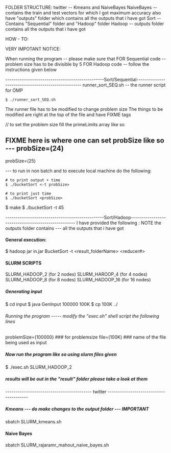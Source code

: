 FOLDER STRUCTURE:
twitter	-- Kmeans and NaiveBayes
		NaiveBayes -- contains the train and test vectors for which I got maximum accuracy
		also have "outputs" folder which contains all the outputs that i have got
Sort 	-- Contains "Sequential" folder and "Hadoop" folder
		Hadoop -- outputs folder contains all the outputs that i have got

HOW - TO:

VERY IMPOTANT NOTICE:

When running the program -- please make sure that 
	FOR Sequential code -- problem size has to be divisible by 5
	FOR Hadoop code -- follow the instructions given below

------------------------------------------------Sort/Sequential---------------------------------------------------
runner_sort_SEQ.sh -- the runner script for OMP

	$ ./runner_sort_SEQ.sh

The runner file has to be modified to change problem size
The things to be modified are right at the top of the file and have FIXME tags

// to set the problem size fill the primeLimits array like so 
## FIXME here is where one can set probSize like so --- probSize=(24)
probSize=(25)



--- to run in non batch and to execute local machine do the following:

	# to print output + time
	$ ./bucketSort <-t probSize> 

	# to print just time
	$ ./bucketSort <probSize> 


 $ make
 $ ./bucketSort -t 45

------------------------------------------------Sort/Hadoop---------------------------------------------------
I have provided the following : NOTE the outputs folder contains --- all the outputs that i have got

#### General execution:

$ hadoop jar in.jar BucketSort -t <problemSize> <fileName> <result_folderName> <username> <reducer#>

#### SLURM SCRIPTS

SLURM_HADOOP_2 (for 2 nodes)
SLURM_HAROOP_4 (for 4 nodes)
SLURM_HADOOP_8 (for 8 nodes)
SLURM_HADOOP_16 (for 16 nodes)

##### Generating input

$ cd input
$ java GenInput 100000 100K
$ cp 100K ../


###### Running the program ----- modify the "exec.sh" shell script the following lines

problemSize=(100000) ### for problemsize
file=(100K) ### name of the file being used as input

##### Now run the program like so using slurm files given
$ ./exec.sh SLURM_HADOOP_2

##### results will be out in the "result" folder please take a look at them

------------------------------------------ twitter ---------------------------------------

##### Kmeans --- do make changes to the output folder --- IMPORTANT
sbatch SLURM_kmeans.sh


#### Naive Bayes
sbatch SLURM_rajaramr_mahout_naive_bayes.sh









